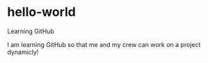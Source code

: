 # hello-world
Learning GitHub

I am learning GitHub so that me and my crew can work on a project dynamicly!
